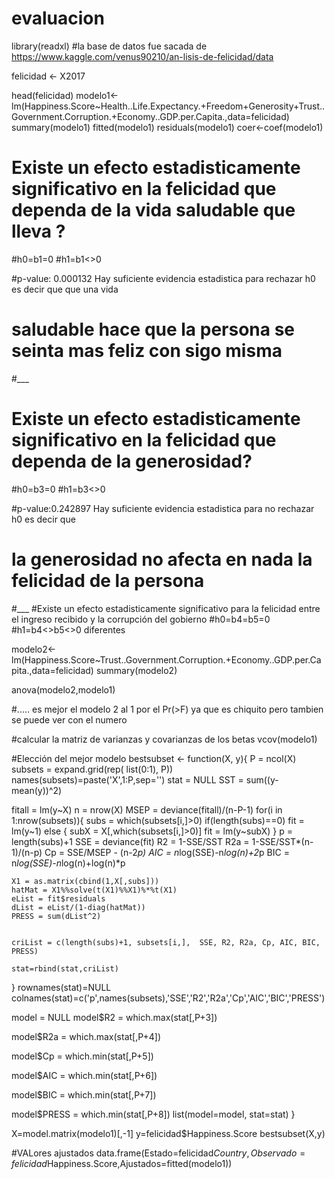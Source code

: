 # evaluacion
library(readxl)
#la base de datos fue sacada de https://www.kaggle.com/venus90210/an-lisis-de-felicidad/data

felicidad <- X2017

head(felicidad)
modelo1<-lm(Happiness.Score~Health..Life.Expectancy.+Freedom+Generosity+Trust..Government.Corruption.+Economy..GDP.per.Capita.,data=felicidad)
summary(modelo1)
fitted(modelo1)
residuals(modelo1)
coer<-coef(modelo1)

# Existe un efecto estadisticamente significativo en la felicidad que dependa de la vida saludable que lleva ?
#h0=b1=0
#h1=b1<>0

#p-value: 0.000132 Hay suficiente evidencia estadistica para rechazar h0 es decir que  que una vida 
 # saludable hace que la persona se seinta mas feliz con sigo misma 

#___
# Existe un efecto estadisticamente significativo en la felicidad que dependa de la generosidad?
#h0=b3=0
#h1=b3<>0

#p-value:0.242897 Hay suficiente evidencia estadistica para  no rechazar h0 es decir que 
 # la generosidad no afecta en nada la felicidad de la persona 

#___
#Existe un efecto estadisticamente significativo para la felicidad  entre  el ingreso recibido y la corrupción del gobierno 
#h0=b4=b5=0
#h1=b4<>b5<>0 diferentes 

modelo2<-lm(Happiness.Score~Trust..Government.Corruption.+Economy..GDP.per.Capita.,data=felicidad)
summary(modelo2)

anova(modelo2,modelo1)

#..... es mejor el modelo 2 al 1 por el Pr(>F) ya que es chiquito   pero tambien se puede ver con el numero

#calcular la matriz de varianzas y covarianzas de los betas
vcov(modelo1)

#Elección del mejor modelo
bestsubset <- function(X, y){
  P = ncol(X)
  subsets = expand.grid(rep( list(0:1), P))
  names(subsets)=paste('X',1:P,sep='')
  stat = NULL
  SST = sum((y-mean(y))^2)
  
  fitall = lm(y~X)
  n = nrow(X)
  MSEP = deviance(fitall)/(n-P-1) 
  for(i in 1:nrow(subsets)){
    subs = which(subsets[i,]>0)
    if(length(subs)==0) fit = lm(y~1)
    else {
      subX = X[,which(subsets[i,]>0)]
      fit = lm(y~subX)
    }
    p = length(subs)+1
    SSE = deviance(fit)
    R2 = 1-SSE/SST
    R2a = 1-SSE/SST*(n-1)/(n-p)
    Cp = SSE/MSEP - (n-2*p) 
    AIC = n*log(SSE)-n*log(n)+2*p
    BIC = n*log(SSE)-n*log(n)+log(n)*p
    
    X1 = as.matrix(cbind(1,X[,subs]))
    hatMat = X1%%solve(t(X1)%%X1)%*%t(X1)
    eList = fit$residuals
    dList = eList/(1-diag(hatMat))
    PRESS = sum(dList^2)
    
    
    criList = c(length(subs)+1, subsets[i,],  SSE, R2, R2a, Cp, AIC, BIC, PRESS)
    
    stat=rbind(stat,criList)
    
  }
  rownames(stat)=NULL
  colnames(stat)=c('p',names(subsets),'SSE','R2','R2a','Cp','AIC','BIC','PRESS')
  
  
  model = NULL
  model$R2 = which.max(stat[,P+3])
  
  model$R2a = which.max(stat[,P+4])
  
  model$Cp = which.min(stat[,P+5])
  
  model$AIC = which.min(stat[,P+6])
  
  model$BIC = which.min(stat[,P+7])
  
  model$PRESS = which.min(stat[,P+8])
  list(model=model, stat=stat)
}

X=model.matrix(modelo1)[,-1]
y=felicidad$Happiness.Score
bestsubset(X,y)

#VALores ajustados 
data.frame(Estado=felicidad$Country,Observado=felicidad$Happiness.Score,Ajustados=fitted(modelo1))
